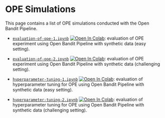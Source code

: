 # OPE Simulations

This page contains a list of OPE simulations conducted with the Open Bandit Pipeline.

- [`evaluation-of-ope-1.ipynb`](./evaluation-of-ope-1.ipynb) [![Open In Colab](https://colab.research.google.com/assets/colab-badge.svg)](https://github.com/usaito/recsys2021-tutorial/blob/main/simulations/evaluation-of-ope-1.ipynb): evaluation of OPE experiment using Open Bandit Pipeline with synthetic data (easy setting).
- [`evaluation-of-ope-2.ipynb`](./evaluation-of-ope-2.ipynb) [![Open In Colab](https://colab.research.google.com/assets/colab-badge.svg)](https://github.com/usaito/recsys2021-tutorial/blob/main/simulations/evaluation-of-ope-2.ipynb): evaluation of OPE experiment using Open Bandit Pipeline with synthetic data (challenging setting).

- [`hyperparameter-tuning-1.ipynb`](./evaluation-of-ope-1.ipynb) [![Open In Colab](https://colab.research.google.com/assets/colab-badge.svg)](https://github.com/usaito/recsys2021-tutorial/blob/main/simulations/hyperparameter-tuning-1.ipynb): evaluation of hyperparameter tuning for OPE using Open Bandit Pipeline with synthetic data (easy setting).
- [`hyperparameter-tuning-2.ipynb`](./evaluation-of-ope-2.ipynb) [![Open In Colab](https://colab.research.google.com/assets/colab-badge.svg)](https://github.com/usaito/recsys2021-tutorial/blob/main/simulations/hyperparameter-tuning-2.ipynb): evaluation of hyperparameter tuning for OPE using Open Bandit Pipeline with synthetic data (challenging setting).
